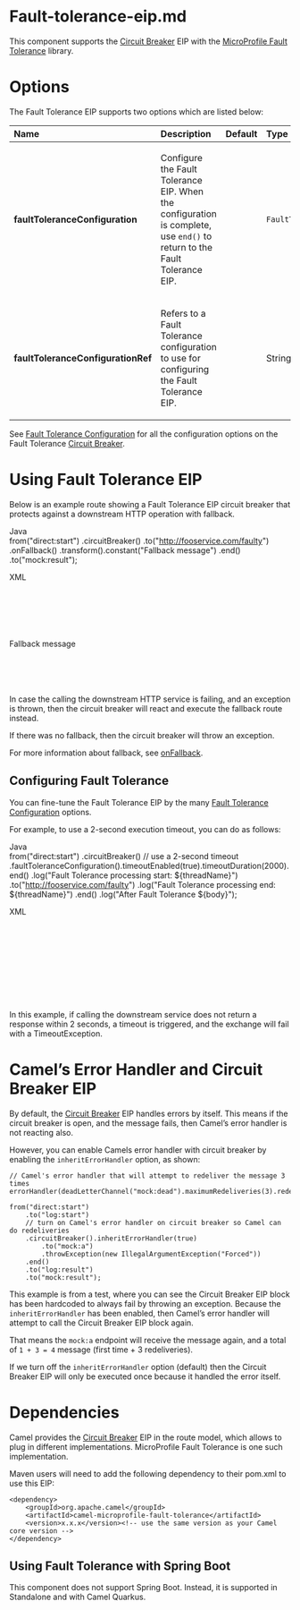 # Fault-tolerance-eip.md

This component supports the [Circuit Breaker](#circuitBreaker-eip.adoc)
EIP with the [MicroProfile Fault
Tolerance](#others:microprofile-fault-tolerance.adoc) library.

# Options

The Fault Tolerance EIP supports two options which are listed below:

<table>
<colgroup>
<col style="width: 19%" />
<col style="width: 50%" />
<col style="width: 10%" />
<col style="width: 19%" />
</colgroup>
<thead>
<tr class="header">
<th style="text-align: left;">Name</th>
<th style="text-align: left;">Description</th>
<th style="text-align: center;">Default</th>
<th style="text-align: left;">Type</th>
</tr>
</thead>
<tbody>
<tr class="odd">
<td
style="text-align: left;"><p><strong>faultToleranceConfiguration</strong></p></td>
<td style="text-align: left;"><p>Configure the Fault Tolerance EIP. When
the configuration is complete, use <code>end()</code> to return to the
Fault Tolerance EIP.</p></td>
<td style="text-align: center;"></td>
<td
style="text-align: left;"><p><code>FaultToleranceConfigurationDefinition</code></p></td>
</tr>
<tr class="even">
<td
style="text-align: left;"><p><strong>faultToleranceConfigurationRef</strong></p></td>
<td style="text-align: left;"><p>Refers to a Fault Tolerance
configuration to use for configuring the Fault Tolerance EIP.</p></td>
<td style="text-align: center;"></td>
<td style="text-align: left;"><p>String</p></td>
</tr>
</tbody>
</table>

See [Fault Tolerance
Configuration](#faultToleranceConfiguration-eip.adoc) for all the
configuration options on the Fault Tolerance [Circuit
Breaker](#circuitBreaker-eip.adoc).

# Using Fault Tolerance EIP

Below is an example route showing a Fault Tolerance EIP circuit breaker
that protects against a downstream HTTP operation with fallback.

Java  
from("direct:start")
.circuitBreaker()
.to("http://fooservice.com/faulty")
.onFallback()
.transform().constant("Fallback message")
.end()
.to("mock:result");

XML  
<route>  
<from uri="direct:start"/>  
<circuitBreaker>  
<to uri="http://fooservice.com/faulty"/>  
<onFallback>  
<transform>  
<constant>Fallback message</constant>  
</transform>  
</onFallback>  
</circuitBreaker>  
<to uri="mock:result"/>  
</route>

In case the calling the downstream HTTP service is failing, and an
exception is thrown, then the circuit breaker will react and execute the
fallback route instead.

If there was no fallback, then the circuit breaker will throw an
exception.

For more information about fallback, see
[onFallback](#onFallback-eip.adoc).

## Configuring Fault Tolerance

You can fine-tune the Fault Tolerance EIP by the many [Fault Tolerance
Configuration](#faultToleranceConfiguration-eip.adoc) options.

For example, to use a 2-second execution timeout, you can do as follows:

Java  
from("direct:start")
.circuitBreaker()
// use a 2-second timeout
.faultToleranceConfiguration().timeoutEnabled(true).timeoutDuration(2000).end()
.log("Fault Tolerance processing start: ${threadName}")
.to("http://fooservice.com/faulty")
.log("Fault Tolerance processing end: ${threadName}")
.end()
.log("After Fault Tolerance ${body}");

XML  
<route>  
<from uri="direct:start"/>  
<circuitBreaker>  
<faultToleranceConfiguration timeoutEnabled="true" timeoutDuration="2000"/>  
<log message="Fault Tolerance processing start: ${threadName}"/>  
<to uri="http://fooservice.com/faulty"/>  
<log message="Fault Tolerance processing end: ${threadName}"/>  
</circuitBreaker>  
<log message="After Fault Tolerance: ${body}"/>  
</route>

In this example, if calling the downstream service does not return a
response within 2 seconds, a timeout is triggered, and the exchange will
fail with a TimeoutException.

# Camel’s Error Handler and Circuit Breaker EIP

By default, the [Circuit Breaker](#circuitBreaker-eip.adoc) EIP handles
errors by itself. This means if the circuit breaker is open, and the
message fails, then Camel’s error handler is not reacting also.

However, you can enable Camels error handler with circuit breaker by
enabling the `inheritErrorHandler` option, as shown:

    // Camel's error handler that will attempt to redeliver the message 3 times
    errorHandler(deadLetterChannel("mock:dead").maximumRedeliveries(3).redeliveryDelay(0));
    
    from("direct:start")
        .to("log:start")
        // turn on Camel's error handler on circuit breaker so Camel can do redeliveries
        .circuitBreaker().inheritErrorHandler(true)
            .to("mock:a")
            .throwException(new IllegalArgumentException("Forced"))
        .end()
        .to("log:result")
        .to("mock:result");

This example is from a test, where you can see the Circuit Breaker EIP
block has been hardcoded to always fail by throwing an exception.
Because the `inheritErrorHandler` has been enabled, then Camel’s error
handler will attempt to call the Circuit Breaker EIP block again.

That means the `mock:a` endpoint will receive the message again, and a
total of `1 + 3 = 4` message (first time + 3 redeliveries).

If we turn off the `inheritErrorHandler` option (default) then the
Circuit Breaker EIP will only be executed once because it handled the
error itself.

# Dependencies

Camel provides the [Circuit Breaker](#circuitBreaker-eip.adoc) EIP in
the route model, which allows to plug in different implementations.
MicroProfile Fault Tolerance is one such implementation.

Maven users will need to add the following dependency to their pom.xml
to use this EIP:

    <dependency>
        <groupId>org.apache.camel</groupId>
        <artifactId>camel-microprofile-fault-tolerance</artifactId>
        <version>x.x.x</version><!-- use the same version as your Camel core version -->
    </dependency>

## Using Fault Tolerance with Spring Boot

This component does not support Spring Boot. Instead, it is supported in
Standalone and with Camel Quarkus.
